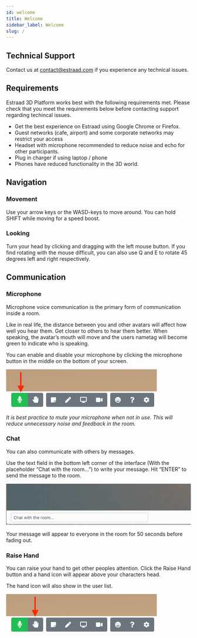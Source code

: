 ```yaml
---
id: welcome
title: Welcome
sidebar_label: Welcome
slug: /
---
```


## Technical Support
Contact us at contact@estraad.com if you experience any technical issues.


## Requirements
Estraad 3D Platform works best with the following requirements met. Please check that you meet the requirements below before contacting support regarding techincal issues.

- Get the best experience on Estraad using Google Chrome or Firefox.
- Guest networks (cafe, airport) and some corporate networks may restrict your access
- Headset with microphone recommended to reduce noise and echo for other participants.
- Plug in charger if using laptop / phone
- Phones have reduced functionality in the 3D world.

## Navigation
### Movement
Use your arrow keys or the WASD-keys to move around.
You can hold SHIFT while moving for a speed boost.


### Looking
Turn your head by clicking and dragging with the left mouse button.
If you find rotating with the mouse difficult, you can also use Q and E to rotate 45 degrees left and right respectively.


## Communication
### Microphone
Microphone voice communication is the primary form of communication inside a room.

Like in real life, the distance between you and other avatars will affect how well you hear them. Get closer to others to hear them better.
When speaking, the avatar’s mouth will move and the users nametag will become green to indicate who is speaking.

You can enable and disable your microphone by clicking the microphone button in the middle on the bottom of your screen.

![The microphone icon in the tooblar](https://github.com/estraad/estraad-docs/blob/master/static/img/toolbar_mic.png?raw=true "Toolbar Microphone Button")

*It is best practice to mute your microphone when not in use. This will reduce unnecessary noise and feedback in the room.*


### Chat
You can also communicate with others by messages.

Use the text field in the bottom left corner of the interface (With the placeholder “Chat with the room…”) to write your message. Hit “ENTER” to send the message to the room.

![The raise hand icon in the tooblar](https://github.com/estraad/estraad-docs/blob/master/static/img/chat_example.gif?raw=true "Demonstrating chat functionality")

Your message will appear to everyone in the room for 50 seconds before fading out.


### Raise Hand
You can raise your hand to get other peoples attention. Click the Raise Hand button and a hand icon will appear above your characters head.

The hand icon will also show in the user list.

![The raise hand icon in the tooblar](https://github.com/estraad/estraad-docs/blob/master/static/img/toolbar_hand.png?raw=true "Toolbar Raise Hand Button")


